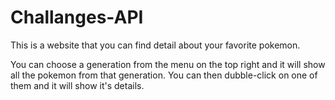 # Challanges-API

This is a website that you can find detail about your favorite pokemon.

You can choose a generation from the menu on the top right and it will show all the pokemon from that generation. You can then dubble-click on one of them and it will show it's details.
